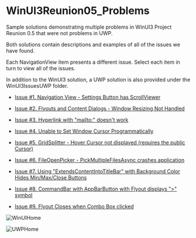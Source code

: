 # WinUI3Reunion05_Problems
Sample solutions demonstrating multiple problems in WinUI3 Project Reunion 0.5 that were not problems in UWP. 

Both solutions contain descriptions and examples of all of the issues we have found.

Each NavigationView item presents a different issue. Select each item in turn to view all of the issues.

In addition to the WinUI3 solution, a UWP solution is also provided under the WinUI3IssuesUWP folder.

- [Issue #1. Navigation View - Settings Button has ScrollViewer](https://github.com/microsoft/microsoft-ui-xaml/issues/4830)

- [Issue #2. Flyouts and Content Dialogs - Window Resizing Not Handled](https://github.com/microsoft/microsoft-ui-xaml/issues/4831)

- [Issue #3. Hyperlink with "mailto:" doesn't work](https://github.com/microsoft/microsoft-ui-xaml/issues/4832)

- [Issue #4. Unable to Set Window Cursor Programmatically](https://github.com/microsoft/microsoft-ui-xaml/issues/4834)

- [Issue #5. GridSplitter - Hover Cursor not displayed (requires the public Cursor)](https://github.com/microsoft/microsoft-ui-xaml/issues/4834)

- [Issue #6. FileOpenPicker - PickMultipleFilesAsync crashes application](https://github.com/microsoft/ProjectReunion/issues/731)

- [Issue #7. Using "ExtendsContentIntoTitleBar" with Background Color Hides Min/Max/Close Buttons](https://github.com/microsoft/microsoft-ui-xaml/issues/4835)

- [Issue #8. CommandBar with AppBarButton with Flyout displays ">" symbol](https://github.com/microsoft/microsoft-ui-xaml/issues/4836)

- [Issue #9. Flyout Closes when Combo Box clicked](https://github.com/microsoft/microsoft-ui-xaml/issues/4837)

![WinUIHome](https://user-images.githubusercontent.com/9272634/114936590-3cac9a80-9e02-11eb-94de-2d634ba184f1.PNG)

![UWPHome](https://user-images.githubusercontent.com/9272634/114936623-47672f80-9e02-11eb-93f4-3ff581633b93.PNG)

